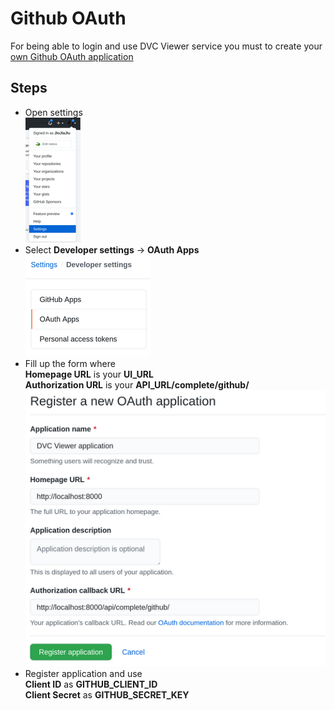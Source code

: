 # Github OAuth

For being able to login and use DVC Viewer service you must to create your [own Github OAuth application](https://developer.github.com/apps/building-oauth-apps/creating-an-oauth-app/)

## Steps

* Open settings  
  ![](./images/02-01-settings.png)
* Select **Developer settings** -> **OAuth Apps**  
  ![](./images/02-02-oauth-apps.png)
* Fill up the form where  
  **Homepage URL** is your **UI_URL**  
  **Authorization URL** is your **API_URL/complete/github/**  
  ![](./images/02-03-form.png)
* Register application and use  
  **Client ID** as **GITHUB_CLIENT_ID**  
  **Client Secret** as **GITHUB_SECRET_KEY**
